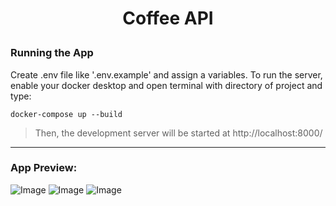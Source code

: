 # <p align="center"> Coffee API </p>
### Running the App
Create .env file like '.env.example' and assign a variables.
To run the server, enable your docker desktop and open terminal with directory of project and type:
```
docker-compose up --build
```
> Then, the development server will be started at http://localhost:8000/
---
### App Preview:
![Image](https://i.imgur.com/dJXgLAM.png)
![Image](https://i.imgur.com/XEsAqTS.png)
![Image](https://i.imgur.com/GEH3nw4.png)
